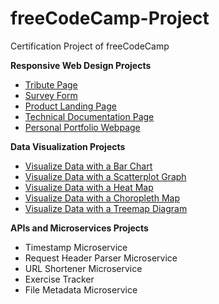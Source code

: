 # freeCodeCamp-Project
Certification Project of freeCodeCamp

**Responsive Web Design Projects**
* [Tribute Page](https://codepen.io/ThePrakashKumar/full/LrwGPZ)
* [Survey Form](https://codepen.io/ThePrakashKumar/full/LraMJq)
* [Product Landing Page](https://codepen.io/ThePrakashKumar/full/bjboPE)
* [Technical Documentation Page](https://codepen.io/ThePrakashKumar/full/pZjpER)
* [Personal Portfolio Webpage](https://codepen.io/ThePrakashKumar/full/vaGBmE)

**Data Visualization Projects**
* [Visualize Data with a Bar Chart](https://codepen.io/ThePrakashKumar/full/ExxovZL)
* [Visualize Data with a Scatterplot Graph](https://codepen.io/ThePrakashKumar/full/eYmOQKG)
* [Visualize Data with a Heat Map](https://codepen.io/ThePrakashKumar/full/eYmBWNO)
* [Visualize Data with a Choropleth Map](https://codepen.io/ThePrakashKumar/full/gObmXqy)
* [Visualize Data with a Treemap Diagram](https://codepen.io/ThePrakashKumar/full/MWYOaeV)

**APIs and Microservices Projects**
* Timestamp Microservice
* Request Header Parser Microservice
* URL Shortener Microservice
* Exercise Tracker
* File Metadata Microservice
